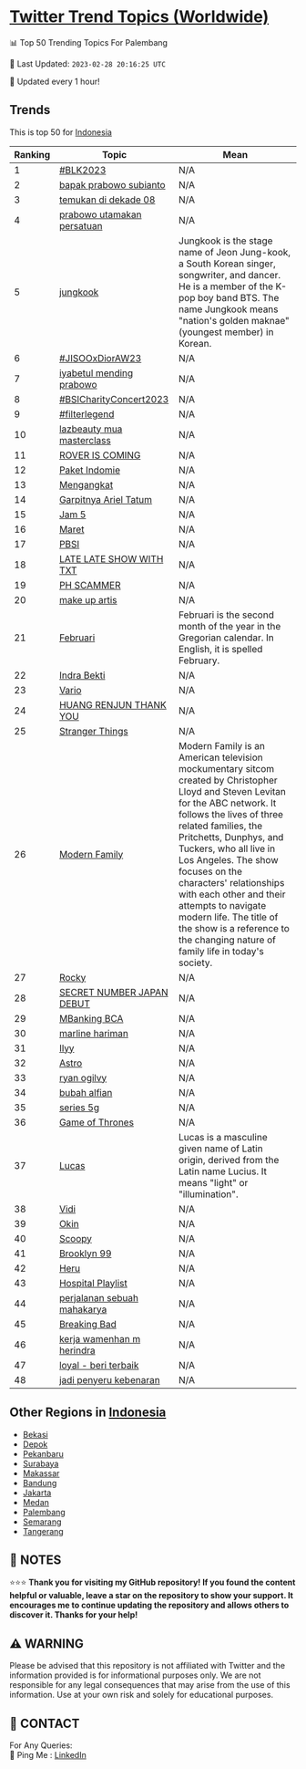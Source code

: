 [Twitter Trend Topics (Worldwide)](https://github.com/ErcinDedeoglu/Twitter-Trend-Topics)
==========


📊 Top 50 Trending Topics For Palembang

📆 Last Updated: `2023-02-28 20:16:25 UTC`

🔧 Updated every 1 hour!


## Trends

This is top 50 for [Indonesia](</Indonesia>)

| Ranking | Topic | Mean |
| ------- | ------------ | ------------ |
| 1 | [#BLK2023](http://twitter.com/search?q=%23BLK2023) | N/A |
| 2 | [bapak prabowo subianto](http://twitter.com/search?q=bapak+prabowo+subianto) | N/A |
| 3 | [temukan di dekade 08](http://twitter.com/search?q=temukan+di+dekade+08) | N/A |
| 4 | [prabowo utamakan persatuan](http://twitter.com/search?q=prabowo+utamakan+persatuan) | N/A |
| 5 | [jungkook](http://twitter.com/search?q=jungkook) | Jungkook is the stage name of Jeon Jung-kook, a South Korean singer, songwriter, and dancer. He is a member of the K-pop boy band BTS. The name Jungkook means "nation's golden maknae" (youngest member) in Korean. |
| 6 | [#JISOOxDiorAW23](http://twitter.com/search?q=%23JISOOxDiorAW23) | N/A |
| 7 | [iyabetul mending prabowo](http://twitter.com/search?q=iyabetul+mending+prabowo) | N/A |
| 8 | [#BSICharityConcert2023](http://twitter.com/search?q=%23BSICharityConcert2023) | N/A |
| 9 | [#filterlegend](http://twitter.com/search?q=%23filterlegend) | N/A |
| 10 | [lazbeauty mua masterclass](http://twitter.com/search?q=lazbeauty+mua+masterclass) | N/A |
| 11 | [ROVER IS COMING](http://twitter.com/search?q=ROVER+IS+COMING) | N/A |
| 12 | [Paket Indomie](http://twitter.com/search?q=Paket+Indomie) | N/A |
| 13 | [Mengangkat](http://twitter.com/search?q=Mengangkat) | N/A |
| 14 | [Garpitnya Ariel Tatum](http://twitter.com/search?q=Garpitnya+Ariel+Tatum) | N/A |
| 15 | [Jam 5](http://twitter.com/search?q=Jam+5) | N/A |
| 16 | [Maret](http://twitter.com/search?q=Maret) | N/A |
| 17 | [PBSI](http://twitter.com/search?q=PBSI) | N/A |
| 18 | [LATE LATE SHOW WITH TXT](http://twitter.com/search?q=LATE+LATE+SHOW+WITH+TXT) | N/A |
| 19 | [PH SCAMMER](http://twitter.com/search?q=PH+SCAMMER) | N/A |
| 20 | [make up artis](http://twitter.com/search?q=make+up+artis) | N/A |
| 21 | [Februari](http://twitter.com/search?q=Februari) | Februari is the second month of the year in the Gregorian calendar. In English, it is spelled February. |
| 22 | [Indra Bekti](http://twitter.com/search?q=Indra+Bekti) | N/A |
| 23 | [Vario](http://twitter.com/search?q=Vario) | N/A |
| 24 | [HUANG RENJUN THANK YOU](http://twitter.com/search?q=HUANG+RENJUN+THANK+YOU) | N/A |
| 25 | [Stranger Things](http://twitter.com/search?q=Stranger+Things) | N/A |
| 26 | [Modern Family](http://twitter.com/search?q=Modern+Family) | Modern Family is an American television mockumentary sitcom created by Christopher Lloyd and Steven Levitan for the ABC network. It follows the lives of three related families, the Pritchetts, Dunphys, and Tuckers, who all live in Los Angeles. The show focuses on the characters' relationships with each other and their attempts to navigate modern life. The title of the show is a reference to the changing nature of family life in today's society. |
| 27 | [Rocky](http://twitter.com/search?q=Rocky) | N/A |
| 28 | [SECRET NUMBER JAPAN DEBUT](http://twitter.com/search?q=SECRET+NUMBER+JAPAN+DEBUT) | N/A |
| 29 | [MBanking BCA](http://twitter.com/search?q=MBanking+BCA) | N/A |
| 30 | [marline hariman](http://twitter.com/search?q=marline+hariman) | N/A |
| 31 | [Ilyy](http://twitter.com/search?q=Ilyy) | N/A |
| 32 | [Astro](http://twitter.com/search?q=Astro) | N/A |
| 33 | [ryan ogilvy](http://twitter.com/search?q=ryan+ogilvy) | N/A |
| 34 | [bubah alfian](http://twitter.com/search?q=bubah+alfian) | N/A |
| 35 | [series 5g](http://twitter.com/search?q=series+5g) | N/A |
| 36 | [Game of Thrones](http://twitter.com/search?q=Game+of+Thrones) | N/A |
| 37 | [Lucas](http://twitter.com/search?q=Lucas) | Lucas is a masculine given name of Latin origin, derived from the Latin name Lucius. It means "light" or "illumination". |
| 38 | [Vidi](http://twitter.com/search?q=Vidi) | N/A |
| 39 | [Okin](http://twitter.com/search?q=Okin) | N/A |
| 40 | [Scoopy](http://twitter.com/search?q=Scoopy) | N/A |
| 41 | [Brooklyn 99](http://twitter.com/search?q=Brooklyn+99) | N/A |
| 42 | [Heru](http://twitter.com/search?q=Heru) | N/A |
| 43 | [Hospital Playlist](http://twitter.com/search?q=Hospital+Playlist) | N/A |
| 44 | [perjalanan sebuah mahakarya](http://twitter.com/search?q=perjalanan+sebuah+mahakarya) | N/A |
| 45 | [Breaking Bad](http://twitter.com/search?q=Breaking+Bad) | N/A |
| 46 | [kerja wamenhan m herindra](http://twitter.com/search?q=kerja+wamenhan+m+herindra) | N/A |
| 47 | [loyal - beri terbaik](http://twitter.com/search?q=loyal+-+beri+terbaik) | N/A |
| 48 | [jadi penyeru kebenaran](http://twitter.com/search?q=jadi+penyeru+kebenaran) | N/A |



## Other Regions in [Indonesia](</Indonesia>)

* [Bekasi](</Indonesia/Bekasi.md>)
* [Depok](</Indonesia/Depok.md>)
* [Pekanbaru](</Indonesia/Pekanbaru.md>)
* [Surabaya](</Indonesia/Surabaya.md>)
* [Makassar](</Indonesia/Makassar.md>)
* [Bandung](</Indonesia/Bandung.md>)
* [Jakarta](</Indonesia/Jakarta.md>)
* [Medan](</Indonesia/Medan.md>)
* [Palembang](</Indonesia/Palembang.md>)
* [Semarang](</Indonesia/Semarang.md>)
* [Tangerang](</Indonesia/Tangerang.md>)



## 📝 NOTES

⭐⭐⭐ **Thank you for visiting my GitHub repository! If you found the content helpful or valuable, leave a star on the repository to show your support. It encourages me to continue updating the repository and allows others to discover it. Thanks for your help!**


## ⚠️ WARNING

Please be advised that this repository is not affiliated with Twitter and the information provided is for informational purposes only. We are not responsible for any legal consequences that may arise from the use of this information. Use at your own risk and solely for educational purposes.


## 📨 CONTACT

 For Any Queries:  
            🏓 Ping Me : [LinkedIn](https://www.linkedin.com/in/ercindedeoglu/)
